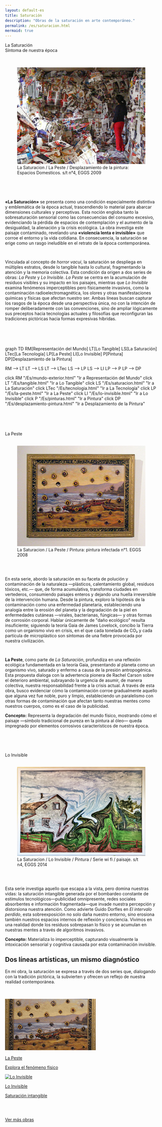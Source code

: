 ```yaml
---
layout: default-es
title: Saturación
description: "Obras de la saturación en arte contemporáneo."
permalink: /es/saturacion.html
mermaid: true
---
```


<div class="titulo">La Saturación</div>
<div class="subtitulo">Síntoma de nuestra época</div>
<br><br>

<figure class="imagen-con-caption">
  <img src="/assets/img/la-saturacion-cocina-cubierta-086.jpg" alt="La Saturación - Manifestación del Exceso" loading="lazy">
  <figcaption>La Saturacion / La Peste / Desplazamiento de la pintura: Espacios Domesticos. s/t n°4, EGGS 2009</figcaption>
</figure>
<br><br><br>
<div class="parrafo"> <p> <strong>«La Saturación»</strong> se presenta como una condición especialmente distintiva y emblemática de la época actual, trascendiendo lo material para abarcar dimensiones culturales y perceptivas. Esta noción engloba tanto la sobresaturación sensorial como las consecuencias del consumo excesivo, evidenciando la pérdida de espacios de contemplación y el aumento de la desigualdad, la alienación y la crisis ecológica. La obra investiga este paisaje contaminado, revelando una <strong>«violencia lenta e invisible»</strong> que corroe el entorno y la vida cotidiana. En consecuencia, la saturación se erige como un rasgo ineludible en el retrato de la época contemporánea. </p> <br><p> Vinculada al concepto de <em>horror vacui</em>, la saturación se despliega en múltiples estratos, desde lo tangible hasta lo cultural, fragmentando la atención y la memoria colectiva. Esta condición da origen a dos series de obras: <em>La Peste</em> y <em>Lo Invisible</em>. <em>La Peste</em> se centra en la acumulación de residuos visibles y su impacto en los paisajes, mientras que <em>Lo Invisible</em> examina fenómenos imperceptibles pero físicamente invasivos, como la contaminación radioelectromagnética, los olores y otras manifestaciones químicas y físicas que afectan nuestro ser. Ambas líneas buscan capturar los rasgos de la época desde una perspectiva única, no con la intención de romper deliberadamente con las convenciones, sino de ampliar lógicamente sus preceptos hacia tecnologías actuales y filosofías que reconfiguran las tradiciones pictóricas hacia formas expresivas híbridas. </p> </div>
<br><br><br><br>
<div class="mermaid">
graph TD
  RM[Representación del Mundo]
  LT[Lo Tangible]
  LS[La Saturación]
  LTec[La Tecnología]
  LP[La Peste]
  LI[Lo Invisible]
  P[Pintura]
  DP[Desplazamiento de la Pintura]

  RM --> LT
  LT --> LS
  LT --> LTec
  LS --> LP
  LS --> LI
  LP --> P
  LP --> DP

  click RM "/Es/mundo-exterior.html" "Ir a Representación del Mundo"
  click LT "/Es/tangible.html" "Ir a Lo Tangible"
  click LS "/Es/saturacion.html" "Ir a La Saturación"
  click LTec "/Es/tecnologia.html" "Ir a La Tecnología"
  click LP "/Es/la-peste.html" "Ir a La Peste"
  click LI "/Es/lo-invisible.html" "Ir a Lo Invisible"
  click P "/Es/pinturas.html" "Ir a Pintura"
  click DP "/Es/desplazamiento-pintura.html" "Ir a Desplazamiento de la Pintura"

</div>
<br>
<br><br><br>
<div class="subtitulo">La Peste</div><br>
<figure class="imagen-con-caption">
  <img src="/assets/img/la-peste---pintura01.jpg" alt="La Saturación - La peste" loading="lazy">
  <figcaption>La Saturacion / La Peste / Pintura: pintura infectada n°1. EGGS 2008</figcaption>
</figure>
<br><br>

<div class="parrafo">
  <p> En esta serie, abordo la saturación en su faceta de polución y contaminación de la naturaleza —plásticos, calentamiento global, residuos tóxicos, etc.— que, de forma acumulativa, transforma ciudades en vertederos, consumiendo paisajes enteros y dejando una huella irreversible de la intervención humana. Desde la pintura, exploro la hipótesis de la contaminación como una enfermedad planetaria, estableciendo una analogía entre la erosión del planeta y la degradación de la piel en enfermedades cutáneas —virales, bacterianas, fúngicas— y otras formas de corrosión corporal. Hablar únicamente de "daño ecológico" resulta insuficiente; siguiendo la teoría Gaia de James Lovelock, concibo la Tierra como un organismo vivo en crisis, en el que cada tonelada de CO₂ y cada partícula de microplástico son síntomas de una fiebre provocada por nuestra civilización. </p>
<br> <p> <strong>La Peste</strong>, como parte de <em>La Saturación</em>, profundiza en una reflexión ecológica fundamentada en la teoría Gaia, presentando al planeta como un organismo vivo, saturado y enfermo a causa de la presión antropogénica. Esta propuesta dialoga con la advertencia pionera de Rachel Carson sobre el deterioro ambiental, subrayando la urgencia de asumir, de manera colectiva, nuestra responsabilidad frente a la crisis actual. A través de esta obra, busco evidenciar cómo la contaminación corroe gradualmente aquello que alguna vez fue noble, puro y limpio, estableciendo un paralelismo con otras formas de contaminación que afectan tanto nuestras mentes como nuestros cuerpos, como es el caso de la publicidad. </p> <p> <strong>Concepto:</strong> Representa la degradación del mundo físico, mostrando cómo el paisaje —símbolo tradicional de pureza en la pintura al óleo— queda impregnado por elementos corrosivos característicos de nuestra época. </p>

<br><br><br>
<div class="subtitulo">Lo Invisible</div><br>
<figure class="imagen-con-caption">
  <img src="/assets/img/lo-invisible-pintura-04.jpg" alt="La Saturación - Lo Invisible" loading="lazy">
  <figcaption>La Saturacion / Lo Invisible / Pintura / Serie wi fi / paisaje. s/t n4, EGGS 2014</figcaption>
</figure>
<br><br>

<div class="parrafo">
  <p>
    Esta serie investiga aquello que escapa a la vista, pero domina nuestras vidas: la saturación intangible generada por el bombardeo constante de estímulos tecnológicos—publicidad omnipresente, redes sociales absorbentes e información fragmentada—que invade nuestra percepción y distorsiona nuestra atención. Como advierte Guido Dorfles en <em>El intervalo perdido</em>, esta sobreexposición no solo daña nuestro entorno, sino erosiona también nuestros espacios internos de reflexión y conciencia. Vivimos en una realidad donde los residuos sobrepasan lo físico y se acumulan en nuestras mentes a través de algoritmos invasivos.
  </p>
  <p>
    <strong>Concepto:</strong> Materializa lo imperceptible, capturando visualmente la intoxicación sensorial y cognitiva causada por esta contaminación invisible.
  </p>
</div>


<h2 class="parrafo">Dos líneas artísticas, un mismo diagnóstico</h2>

<div class="parrafo">
  <p>
    En mi obra, la saturación se expresa a través de dos series que, dialogando con la tradición pictórica, la subvierten y ofrecen un reflejo de nuestra realidad contemporánea.
  </p>
</div>
<br><br>
<div class="button-container">
  <a href="/Es/la-peste.html" class="fancy-button">
    <div class="button-content">
      <img src="/assets/img/boton-saturacion-la-peste.gif" alt="La Peste" loading="lazy">
      <p class="title">La Peste</p>
      <p class="subtitle">Explora el fenómeno físico</p>
    </div>
  </a>
  <a href="/Es/lo-invisible.html" class="fancy-button">
    <div class="button-content">
      <img src="/assets/img/boton-saturacion-lo-invisible.gif" alt="Lo Invisible" loading="lazy">
      <p class="title">Lo Invisible</p>
      <p class="subtitle">Saturación intangible</p>
    </div>
  </a>
</div>
<br><br>

<a href="/Es/obras.html" class="enlace">Ver más obras</a>
